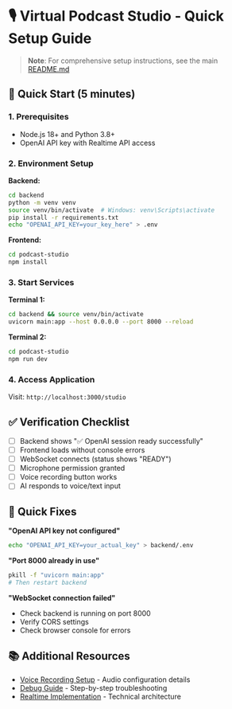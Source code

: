 # 🎙️ Virtual Podcast Studio - Quick Setup Guide

> **Note**: For comprehensive setup instructions, see the main [README.md](README.md)

## 🚀 Quick Start (5 minutes)

### 1. Prerequisites
- Node.js 18+ and Python 3.8+
- OpenAI API key with Realtime API access

### 2. Environment Setup

**Backend:**
```bash
cd backend
python -m venv venv
source venv/bin/activate  # Windows: venv\Scripts\activate
pip install -r requirements.txt
echo "OPENAI_API_KEY=your_key_here" > .env
```

**Frontend:**
```bash
cd podcast-studio
npm install
```

### 3. Start Services

**Terminal 1:**
```bash
cd backend && source venv/bin/activate
uvicorn main:app --host 0.0.0.0 --port 8000 --reload
```

**Terminal 2:**
```bash
cd podcast-studio
npm run dev
```

### 4. Access Application
Visit: `http://localhost:3000/studio`

## ✅ Verification Checklist

- [ ] Backend shows "✅ OpenAI session ready successfully"
- [ ] Frontend loads without console errors
- [ ] WebSocket connects (status shows "READY")
- [ ] Microphone permission granted
- [ ] Voice recording button works
- [ ] AI responds to voice/text input

## 🐛 Quick Fixes

**"OpenAI API key not configured"**
```bash
echo "OPENAI_API_KEY=your_actual_key" > backend/.env
```

**"Port 8000 already in use"**
```bash
pkill -f "uvicorn main:app"
# Then restart backend
```

**"WebSocket connection failed"**
- Check backend is running on port 8000
- Verify CORS settings
- Check browser console for errors

## 📚 Additional Resources

- [Voice Recording Setup](VOICE_RECORDING_SETUP.md) - Audio configuration details
- [Debug Guide](debug_audio_studio.md) - Step-by-step troubleshooting
- [Realtime Implementation](realtime_ws_track_b_implementation.md) - Technical architecture
